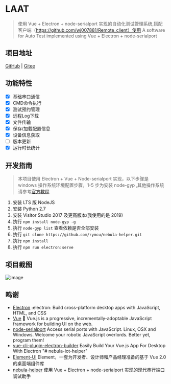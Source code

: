# LAAT
> 使用 Vue + Electron + node-serialport 实现的自动化测试管理系统,搭配客户端（https://github.com/wj007881/Remote_client）使用 
  A software for Auto Test implemented using Vue + Electron + node-serialport
## 项目地址
  [GitHub](https://github.com/wj007881/Electron-vue-serialport-node) | [Gitee](https://gitee.com/sise157/electron_laat)
## 功能特性
- [x] 基础串口通信
- [x] CMD命令执行
- [x] 测试预约管理
- [x] 远程Log下载
- [x] 文件传输
- [x] 保存/加载配置信息
- [x] 设备信息获取
- [ ] 版本更新
- [x] 运行时长统计
## 开发指南
> 本项目使用 Electron + Vue + Node-serialport 实现，以下步骤是 windows 操作系统环境配置步骤，1-5 步为安装 node-gyp ,其他操作系统请参考[官方教程](https://github.com/nodejs/node-gyp)
1. 安装 LTS 版 NodeJS
2. 安装 Python 2.7
3. 安装 Visitor Studio 2017 及更高版本(我使用的是 2019)
4. 执行 `npm install node-gyp -g`
5. 执行 `node-gyp list` 查看依赖是否全部安装
6. 执行 `git clone https://github.com/rymcu/nebula-helper.git`
7. 执行 `npm install`
8. 执行 `npm run electron:serve`  
## 项目截图
![image](https://user-images.githubusercontent.com/26053141/156504343-a88b1c27-93c6-415d-a4c0-3d5019092202.png)
## 鸣谢
- [Electron](https://github.com/electron/electron) :electron: Build cross-platform desktop apps with JavaScript, HTML, and CSS
- [Vue](https://github.com/vuejs/vue) 🖖 Vue.js is a progressive, incrementally-adoptable JavaScript framework for building UI on the web.
- [node-serialport](https://github.com/serialport/node-serialport) Access serial ports with JavaScript. Linux, OSX and Windows. Welcome your robotic JavaScript overlords. Better yet, program them!
- [vue-cli-plugin-electron-builder](https://github.com/nklayman/vue-cli-plugin-electron-builder) Easily Build Your Vue.js App For Desktop With Electron
"# nebula-iot-helper" 
- [Element-UI](https://element.eleme.cn/) Element，一套为开发者、设计师和产品经理准备的基于 Vue 2.0 的桌面端组件库
- [nebula-helper](https://github.com/rymcu/nebula-helper) 使用 Vue + Electron + node-serialport 实现的现代串行端口调试助手
